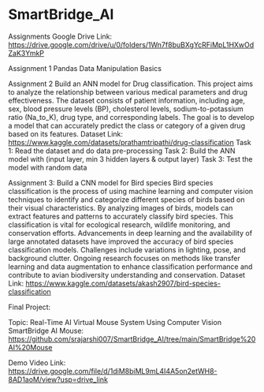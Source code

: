 # SmartBridge_AI
Assignments
Google Drive Link: https://drive.google.com/drive/u/0/folders/1Wn7f8buBXgYcRFiMpL1HXwOdZaK3YmkP


Assignment 1
Pandas Data Manipulation Basics

Assignment 2
Build an ANN model for Drug classification.
This project aims to analyze the relationship between various medical parameters and drug effectiveness. The dataset consists of patient information,
including age, sex, blood pressure levels (BP), cholesterol levels, sodium-to-potassium ratio (Na_to_K), drug type, and corresponding labels. The goal is to
develop a model that can accurately predict the class or category of a given drug based on its features.
Dataset Link: https://www.kaggle.com/datasets/prathamtripathi/drug-classification
Task 1: Read the dataset and do data pre-processing
Task 2: Build the ANN model with (input layer, min 3 hidden layers & output layer)
Task 3: Test the model with random data

Assignment 3:
Build a CNN model for Bird species
Bird species classification is the process of using machine learning and computer vision techniques to identify and categorize different species of birds based
on their visual characteristics. By analyzing images of birds, models can extract features and patterns to accurately classify bird species. This classification is
vital for ecological research, wildlife monitoring, and conservation efforts. Advancements in deep learning and the availability of large annotated datasets have
improved the accuracy of bird species classification models. Challenges include variations in lighting, pose, and background clutter. Ongoing research
focuses on methods like transfer learning and data augmentation to enhance classification performance and contribute to avian biodiversity understanding
and conservation.
Dataset Link: https://www.kaggle.com/datasets/akash2907/bird-species-classification


Final Project:

Topic: Real-Time AI Virtual Mouse System Using Computer Vision
SmartBridge AI Mouse: https://github.com/srajarshi007/SmartBridge_AI/tree/main/SmartBridge%20AI%20Mouse

Demo Video Link: https://drive.google.com/file/d/1diM8biML9mL4I4A5on2etWH8-8AD1aoM/view?usp=drive_link




